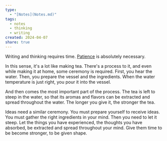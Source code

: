 ```yaml
---
type:
  - "[Notes](Notes.md)"
tags:
  - notes
  - thinking
  - writing
created: 2024-04-07
share: true
---
```


Writing and thinking requires time. [Patience](../Patience.md) is absolutely necessary.

In this sense, it's a lot like making tea. There's a process to it, and even while making it at home, some ceremony is required. First, you hear the water. Then, you prepare the vessel and the ingredients. When the water temperature is just right, you pour it into the vessel.

And then comes the most important part of the process. The tea is left to steep in the water, so that its aromas and flavors can be extracted and spread throughout the water. The longer you give it, the stronger the tea.

Ideas need a similar ceremony. You must prepare yourself to receive ideas. You must gather the right ingredients in your mind. Then you need to let it steep. Let the things you have experienced, the thoughts you have absorbed, be extracted and spread throughout your mind. Give them time to be become stronger, to be given shape.